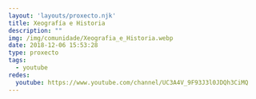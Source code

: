 ```yaml
---
layout: 'layouts/proxecto.njk'
title: Xeografía e Historia
description: ""
img: /img/comunidade/Xeografia_e_Historia.webp
date: 2018-12-06 15:53:28
type: proxecto
tags:
  - youtube
redes:
  youtube: https://www.youtube.com/channel/UC3A4V_9F93J3l0JDQh3CiMQ
---
```

